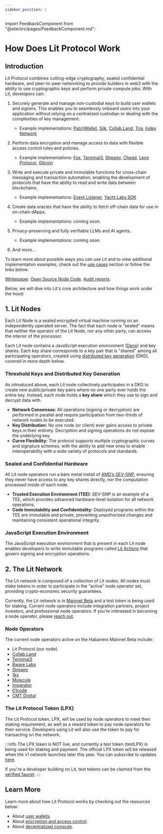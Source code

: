 ```yaml
---
sidebar_position: 1
---
```


import FeedbackComponent from "@site/src/pages/FeedbackComponent.md";

# How Does Lit Protocol Work

## Introduction

Lit Protocol combines cutting-edge cryptography, sealed confidential hardware, and peer-to-peer networking to provide builders in web3 with the ability to use cryptographic keys and perform private compute jobs. With Lit, developers can: 

1. Securely generate and manage non-custodial keys to build user wallets and signers. This enables you to seamlessly onboard users into your application without relying on a centralized custodian or dealing with the complexities of key management.
    - Example implementations: [PatchWallet](https://app.patchwallet.com/), [Silk](https://www.silk.sc/), [Collab.Land](https://www.collab.land/), [Tria](https://www.tria.so/), [Index Network](https://index.network/)

2. Perform data encryption and manage access to data with flexible access control rules and policies. 
    - Example implementations: [Fox](https://docs.verifymedia.com/publishing/access-control/methods/lit-protocol), [Terminal3](https://www.terminal3.io/), [Streamr](https://streamr.network/), [Cheqd](https://cheqd.io/), [Lens Protocol](https://www.lens.xyz/), [Gitcoin](https://publicgoods.network/)
        
3. Write and execute private and immutable functions for cross-chain messaging and transaction automation, enabling the development of protocols that have the ability to read and write data between blockchains.
    - Example implementations: [Event Listener](https://developer.litprotocol.com/v3/tools/event-listener), [Yacht Labs SDK](https://github.com/Yacht-Labs/yacht-lit-sdk)

4. Create data oracles that have the ability to fetch off-chain data for use in on-chain dApps.
    - Example implementations: coming soon.
    
5. Privacy-preserving and fully verifiable LLMs and AI agents.
    - Example implementations: coming soon.

6. And more…
    

To learn more about possible ways you can use Lit and to view additional implementation examples, check out the [use cases](../intro/usecases.md) section or follow the links below:

[Whitepaper](https://github.com/LIT-Protocol/whitepaper).   [Open Source Node Code](https://github.com/LIT-Protocol/Node).   [Audit reports](https://drive.google.com/drive/folders/1Rrht88iUkzpofwl1CvP9gEjqY60BKyFn?ref=spark.litprotocol.com).

Below, we will dive into Lit's core architecture and how things work under the hood:

## 1. Lit Nodes

Each Lit Node is a sealed encrypted virtual machine running on an independently operated server. The fact that each node is “sealed” means that neither the operator of the Lit Node, nor any other party, can access the interior of the processor.

Each Lit node contains a JavaScript execution environment ([Deno](https://deno.com/)) and key shares. Each key share corresponds to a key pair that is "shared" among all participating operators, created using [distributed key generation](https://docs.google.com/document/d/1eaSk6822d4B-bJtMiiGp4n9N4qZPnwWaEZOy-Xs8AK0/edit#heading=h.2q2y8wxw6nj8) (DKG), covered in more depth below.

### Threshold Keys and Distributed Key Generation

As introduced above, each Lit node collectively participates in a DKG to create new public/private key pairs where no one party ever holds the entire key. Instead, each node holds a **key share** which they use to sign and decrypt data with.

- **Network Consensus:** All operations (signing or decryption) are performed in parallel and require participation from two-thirds of network nodes to be executed.
- **Key Distribution:** No one node (or client) ever gains access to private keys in their entirety. Decryption and signing operations do not expose the underlying key.
- **Curve Flexibility:** The protocol supports multiple cryptographic curves and signature schemes, with the ability to add new ones to enable interoperability with a wide variety of protocols and standards.

### Sealed and Confidential Hardware

All Lit node operators run a bare metal install of [AMD’s SEV-SNP](https://www.amd.com/content/dam/amd/en/documents/epyc-business-docs/solution-briefs/amd-secure-encrypted-virtualization-solution-brief.pdf), ensuring they never have access to any key shares directly, nor the computation processed inside of each node.

- **Trusted Execution Environment (TEE)**: SEV-SNP is an example of a TEE, which provides advanced hardware-level isolation for all network operations.
- **Code Immutability and Confidentiality:** Deployed programs within the TEE are immutable and private, preventing unauthorized changes and maintaining consistent operational integrity.

### JavaScript Execution Environment 

The JavaScript execution environment that is present in each Lit node enables developers to write immutable programs called [Lit Actions](https://developer.litprotocol.com/v3/sdk/serverless-signing/quick-start) that govern signing and encryption operations.  

## 2. The Lit Network

The Lit network is composed of a collection of Lit nodes. All nodes must stake tokens in order to participate in the “active” node operator set, providing crypto-economic security guarantees. 

Currently, the Lit network is in [Mainnet Beta](../network/migration-guide.md) and a test token is being used for staking. Current node operators include integration partners, project investors, and professional node operators. If you’re interested in becoming a node operator, please [reach out](https://docs.google.com/forms/d/e/1FAIpQLScBVsg-NhdMIC1H1mozh2zaVX0V4WtmEPSPrtmqVtnj_3qqNw/viewform).

### Node Operators

The current node operators active on the Habanero Mainnet Beta include:

- Lit Protocol (our node)
- [Collab.Land](https://www.collab.land/?ref=spark.litprotocol.com)
- [Terminal3](https://www.terminal3.io/?ref=spark.litprotocol.com)
- [Bware Labs](https://bwarelabs.com/?ref=spark.litprotocol.com)
- [Streamr](https://streamr.network/?ref=spark.litprotocol.com)
- [1kx](https://1kx.network/?ref=spark.litprotocol.com)
- [Molecule](https://www.molecule.xyz/?ref=spark.litprotocol.com)
- [Imperator](https://www.imperator.co/?ref=spark.litprotocol.com)
- [01node](https://01node.com/?ref=spark.litprotocol.com)
- [CMT Digital](https://cmt.digital/?ref=spark.litprotocol.com)

### The Lit Protocol Token (LPX)

The Lit Protocol token, LPX, will be used by node operators to meet their staking requirement, as well as a reward token to pay node operators for their service.  Developers using Lit will also use the token to pay for transacting on the network.
    
:::info
The LPX token is NOT live, and currently a test token (testLPX) is being used for staking and payment. The official LPX token will be released when the v1 network launches later this year. You can subscribe to updates [here](https://spark.litprotocol.com/).

If you're a developer building on Lit, test tokens can be claimed from the [verified faucet](https://faucet.litprotocol.com/).
:::
    

## Learn More

Learn more about how Lit Protocol works by checking out the resources below:

- About [user wallets](../concepts/pkps-as-wallet.md).
- About [encryption and access control](../concepts/access-control-concept.md).
- About [decentralized compute](../concepts/programmable-signing-concept.md).

<FeedbackComponent/>